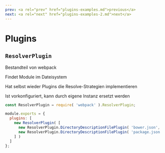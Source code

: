 ```yaml
---
prev: <a rel="prev" href="plugins-examples.md">previous</a>
next: <a rel="next" href="plugins-examples-2.md">next</a>
---
```


# Plugins

## `ResolverPlugin`

Bestandteil von <span class="name">webpack</span> <!--{data-bespoke-bullet=0}-->

Findet Module im Dateisystem <!--{data-bespoke-bullet=1}-->

Hat selbst wieder Plugins die Resolve-Strategien implementieren <!--{data-bespoke-bullet=2}-->

Ist vorkonfiguriert, kann durch eigene Instanz ersetzt werden <!--{data-bespoke-bullet=3}-->

```js
const ResolverPlugin = require( 'webpack' ).ResolverPlugin;

module.exports = {
  plugins: [
    new ResolverPlugin( [
      new ResolverPlugin.DirectoryDescriptionFilePlugin( 'bower.json', [ 'main' ] ),
      new ResolverPlugin.DirectoryDescriptionFilePlugin( 'package.json', [ 'browser', 'main' ] )
    ] )
  ]
};
```
<!--{data-bespoke-bullet=4}-->

<aside>
</aside>
